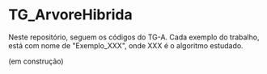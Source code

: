 # TG_ArvoreHibrida

Neste repositório, seguem os códigos do TG-A. Cada exemplo do trabalho, está com nome de "Exemplo_XXX", onde XXX é o algoritmo estudado. 

(em construção)
